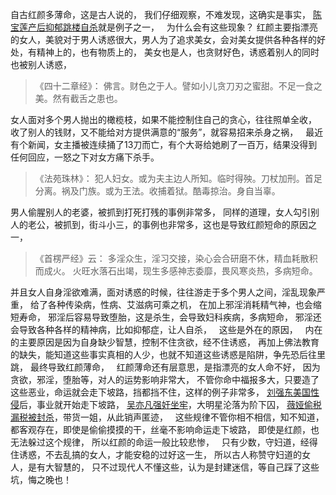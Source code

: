 自古红颜多薄命，这是古人说的，
我们仔细观察，不难发现，这确实是事实， [陈宝莲产后抑郁跳楼自杀](https://www.kancloud.cn/luojiangtao/foshuoxinwen/2629204)就是例子之一，
&nbsp;
为什么会有这些现象？
红颜主要指漂亮的女人，美貌对于男人诱惑很大，男人为了追求美女，会对美女提供各种各样的好处，有精神上的，也有物质上的，
美女也是人，也贪财好色，诱惑着别人的同时也被别人诱惑，
&nbsp;
> 《四十二章经》：
> 佛言。财色之于人。譬如小儿贪刀刃之蜜甜。不足一食之美。然有截舌之患也。

女人面对多个男人抛出的橄榄枝，如果不能控制住自己的贪心，往往照单全收，
收了别人的钱财，又不能给对方提供满意的“服务”，就容易招来杀身之祸，
&nbsp;
最近有个新闻，女主播被连续捅了13刀而亡，有个大哥给她刷了一百万，结果没得到任何回应，一怒之下对女方痛下杀手。
&nbsp;
> 《法苑珠林》：
> 犯人妇女。或为夫主边人所知。临时得殃。刀杖加刑。首足分离。祸及门族。或为王法。收捕着狱。酷毒掠治。身自当辜。

男人偷腥别人的老婆，被抓到打死打残的事例非常多，
同样的道理，女人勾引别人的老公，被抓到，街斗小三，的事例也非常多，这也是导致红颜短命的原因之一，
&nbsp;
> 《首楞严经》云： 
> 多淫众生，淫习交接，染心会合研磨不休，精血耗散积而成火。 
> 火旺水落石出竭，现生多感神志委靡，畏风寒炎热，多病短命。

并且女人自身淫欲难满，面对诱惑的时候，往往游走于多个男人之间，淫乱现象严重，
给了各种传染病，性病、艾滋病可乘之机，
在加上邪淫消耗精气神，也会缩短寿命，
邪淫后容易导致堕胎，这是杀生，会导致妇科疾病，多病短命，
邪淫还会导致各种各样的精神病，比如抑郁症，让人自杀，
&nbsp;
这些是外在的原因，
&nbsp;
内在的主要原因是因为自身缺少智慧，控制不住贪欲，经不住诱惑，
再加上佛法教育的缺失，能知道这些事实真相的人少，也就不知道这些诱惑是陷阱，争先恐后往里跳，
最终导致红颜薄命，
&nbsp;
红颜薄命还有层意思，是指漂亮的女人命不好，
因为贪欲，邪淫，堕胎等，对人的运势影响非常大，
不管你命中福报多大，只要造了这些恶业，命运就会走下坡路，挡都挡不住，这样的例子非常多，
 [刘强东美国性侵](https://www.kancloud.cn/luojiangtao/foshuoxinwen/2629199)后，事业就开始走下坡路，
[吴亦凡强奸坐牢](https://www.kancloud.cn/luojiangtao/foshuoxinwen/2640702)，大明星沦落为阶下囚，
 [薇娅偷税漏税被封杀](https://www.kancloud.cn/luojiangtao/foshuoxinwen/2629201)，带货一姐，从此销声匿迹，
&nbsp;
这些规律不管你相不相信，知不知道，都客观存在，即使是偷偷摸摸的干，丝毫不影响命运走下坡路，
即使是红颜，也无法躲过这个规律，
所以红颜的命运一般比较悲惨，
&nbsp;
只有少数，守妇道，经得住诱惑，不去乱搞的女人，才能安稳的过好这一生，
所以古人称赞守妇道的女人，是有大智慧的，
只不过现代人不懂这些，认为是封建迷信，等自己踩了这些坑，悔之晚也！


